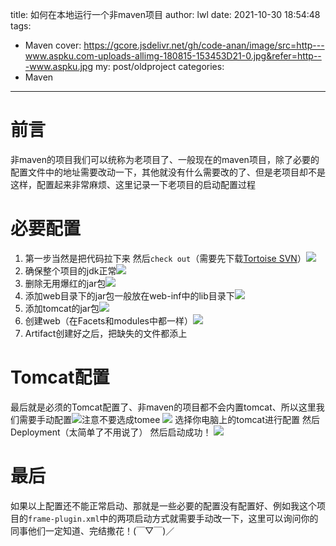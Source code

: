 title: 如何在本地运行一个非maven项目
author: lwl
date: 2021-10-30 18:54:48
tags:
  - Maven
cover: https://gcore.jsdelivr.net/gh/code-anan/image/src=http---www.aspku.com-uploads-allimg-180815-153453D21-0.jpg&refer=http---www.aspku.jpg
my: post/oldproject
categories:
  - Maven
---
# 前言
非maven的项目我们可以统称为老项目了、一般现在的maven项目，除了必要的配置文件中的地址需要改动一下，其他就没有什么需要改的了、但是老项目却不是这样，配置起来非常麻烦、这里记录一下老项目的启动配置过程

# 必要配置
1. 第一步当然是把代码拉下来 然后`check out`（需要先下载[Tortoise SVN](https://osdn.net/projects/tortoisesvn)）![](https://gcore.jsdelivr.net/gh/code-anan/image/20211030185845.png)
2. 确保整个项目的jdk正常![](https://gcore.jsdelivr.net/gh/code-anan/image/20211030191611.png)
3. 删除无用爆红的jar包![](https://gcore.jsdelivr.net/gh/code-anan/image/20211030191708.png)
4. 添加web目录下的jar包一般放在web-inf中的lib目录下![](https://gcore.jsdelivr.net/gh/code-anan/image/20211030191911.png)
5. 添加tomcat的jar包![](https://gcore.jsdelivr.net/gh/code-anan/image/20211030192004.png)
6. 创建web（在Facets和modules中都一样）![](https://gcore.jsdelivr.net/gh/code-anan/image/20211030192240.png)
7. Artifact创建好之后，把缺失的文件都添上

# Tomcat配置
最后就是必须的Tomcat配置了、非maven的项目都不会内置tomcat、所以这里我们需要手动配置![](https://gcore.jsdelivr.net/gh/code-anan/image/20211030192540.png)注意不要选成tomee
![](https://gcore.jsdelivr.net/gh/code-anan/image/20211030192637.png)
选择你电脑上的tomcat进行配置
然后Deployment（太简单了不用说了）
然后启动成功！
![](https://gcore.jsdelivr.net/gh/code-anan/image/20211030193248.png)

# 最后
如果以上配置还不能正常启动、那就是一些必要的配置没有配置好、例如我这个项目的`frame-plugin.xml`中的两项启动方式就需要手动改一下，这里可以询问你的同事他们一定知道、完结撒花！(￣▽￣)／